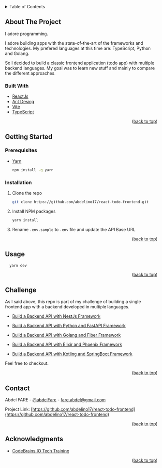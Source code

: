 <div id="top"></div>

<!-- TABLE OF CONTENTS -->
<details>
  <summary>Table of Contents</summary>
  <ol>
    <li>
      <a href="#about-the-project">About The Challenge</a>
      <ul>
        <li><a href="#built-with">Built With</a></li>
      </ul>
    </li>
    <li>
      <a href="#getting-started">Getting Started</a>
      <ul>
        <li><a href="#prerequisites">Prerequisites</a></li>
        <li><a href="#installation">Installation</a></li>
      </ul>
    </li>
    <li><a href="#usage">Usage</a></li>
    <li><a href="#challenge">Challenge</a></li>
    <li><a href="#contact">Contact</a></li>
    <li><a href="#acknowledgments">Acknowledgments</a></li>
  </ol>
</details>


<!-- ABOUT THE PROJECT -->
## About The Project

I adore programming. 

I adore building apps with the state-of-the-art of the frameworks and technologies. My prefered languages at this time are: TypeScript, Python and Golang. 

So I decided to build a classic frontend application (todo app) with multiple backend languages. My goal was to learn new stuff and mainly to compare the different approaches.


### Built With
* [ReactJs](https://reactjs.org/)
* [Ant Desing](https://ant.design/)
* [Vite](https://vitejs.dev/)
* [TypeScript](https://www.typescriptlang.org/)

<p align="right">(<a href="#top">back to top</a>)</p>



<!-- GETTING STARTED -->
## Getting Started

### Prerequisites

* [Yarn](https://yarnpkg.com/)
  ```sh
  npm install -g yarn
  ```

### Installation


1. Clone the repo
   ```sh
   git clone https://github.com/abdelino17/react-todo-frontend.git
   ```
2. Install NPM packages
   ```sh
   yarn install
   ```
3. Rename `.env.sample` to `.env` file and update the API Base URL

<p align="right">(<a href="#top">back to top</a>)</p>


<!-- USAGE EXAMPLES -->
## Usage

```sh
  yarn dev
```

<p align="right">(<a href="#top">back to top</a>)</p>



<!-- Challenge -->
## Challenge
As I said above, this repo is part of my challenge of building a single frontend app with a backend developed in multiple languages.

- [Build a Backend API with NestJs Framework](https://github.com/abdelino17/nestjs-todo-backend.git)

- [Build a Backend API with Python and FastAPI Framework](https://github.com/abdelino17/fastapi-todo-backend.git)

- [Build a Backend API with Golang and Fiber Framework](https://github.com/abdelino17/gofiber-todo-backend.git)

- [Build a Backend API with Elixir and Phoenix Framework](https://github.com/abdelino17/phoenix-todo-backend.git)

- [Build a Backend API with Kotling and SpringBoot Framework](https://github.com/abdelino17/springboot-todo-backend.git)


Feel free to checkout.

<p align="right">(<a href="#top">back to top</a>)</p>


<!-- CONTACT -->
## Contact

Abdel FARE - [@abdelFare](https://twitter.com/abdelFare) - fare.abdel@gmail.com

Project Link: [https://github.com/abdelino17/react-todo-frontend](https://github.com/abdelino17/react-todo-frontend)

<p align="right">(<a href="#top">back to top</a>)</p>



<!-- ACKNOWLEDGMENTS -->
## Acknowledgments

* [CodeBrains.IO Tech Training](https://www.udemy.com/user/james-coonce/)

<p align="right">(<a href="#top">back to top</a>)</p>
